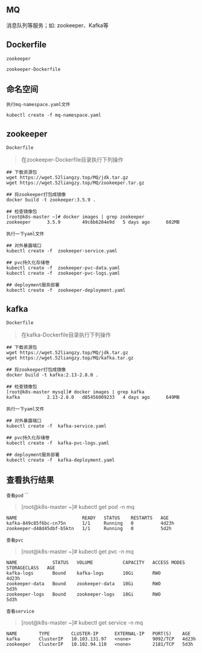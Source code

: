 ## MQ
消息队列等服务；如: zookeeper、Kafka等

## Dockerfile
`zookeeper`

```
zookeeper-Dockerfile
```
## 命名空间
`执行mq-namespace.yaml文件`
```
kubectl create -f mq-namespace.yaml
```
## zookeeper
`Dockerfile`
>在zookeeper-Dockerfile目录执行下列操作

```
## 下载资源包
wget https://wget.52liangzy.top/MQ/jdk.tar.gz
wget https://wget.52liangzy.top/MQ/zookeeper.tar.gz

## 将zookeeper打包成镜像
docker build -t zookeeper:3.5.9 .

## 检查镜像包
[root@k8s-master ~]# docker images | grep zookeeper
zookeeper      3.5.9        49c6b6204e9d   5 days ago      602MB
```

`执行一下yaml文件`
```
## 对外暴露端口
kubectl create -f  zookeeper-service.yaml

## pvc持久化存储卷
kubectl create -f  zookeeper-pvc-data.yaml
kubectl create -f  zookeeper-pvc-logs.yaml

## deployment服务部署
kubectl create -f  zookeeper-deployment.yaml
```

## kafka
`Dockerfile`
>在kafka-Dockerfile目录执行下列操作
```
## 下载资源包
wget https://wget.52liangzy.top/MQ/jdk.tar.gz
wget https://wget.52liangzy.top/MQ/kafka.tar.gz

## 将zookeeper打包成镜像
docker build -t kafka:2.13-2.8.0 .

## 检查镜像包
[root@k8s-master mysql]# docker images | grep kafka
kafka          2.13-2.8.0   d85456009233   4 days ago      649MB
```

`执行一下yaml文件`
```
## 对外暴露端口
kubectl create -f  kafka-service.yaml

## pvc持久化存储卷
kubectl create -f  kafka-pvc-logs.yaml

## deployment服务部署
kubectl create -f  kafka-deployment.yaml
```

## 查看执行结果
`查看pod`
``
>[root@k8s-master ~]# kubectl get pod -n mq
```
NAME                        READY   STATUS    RESTARTS   AGE
kafka-849c85f6bc-cn75n      1/1     Running   0          4d23h
zookeeper-d48d45dbf-b5ktn   1/1     Running   0          5d2h
```
`查看pvc`
>[root@k8s-master ~]# kubectl get pvc -n mq
```
NAME             STATUS   VOLUME           CAPACITY   ACCESS MODES   STORAGECLASS   AGE
kafka-logs       Bound    kafka-logs       10Gi       RWO                           4d23h
zookeeper-data   Bound    zookeeper-data   10Gi       RWO                           5d3h
zookeeper-logs   Bound    zookeeper-logs   10Gi       RWO                           5d3h
```
`查看service`
>[root@k8s-master ~]# kubectl get service -n mq
```
NAME        TYPE        CLUSTER-IP      EXTERNAL-IP   PORT(S)    AGE
kafka       ClusterIP   10.103.131.97   <none>        9092/TCP   4d23h
zookeeper   ClusterIP   10.102.94.110   <none>        2181/TCP   5d3h
```
